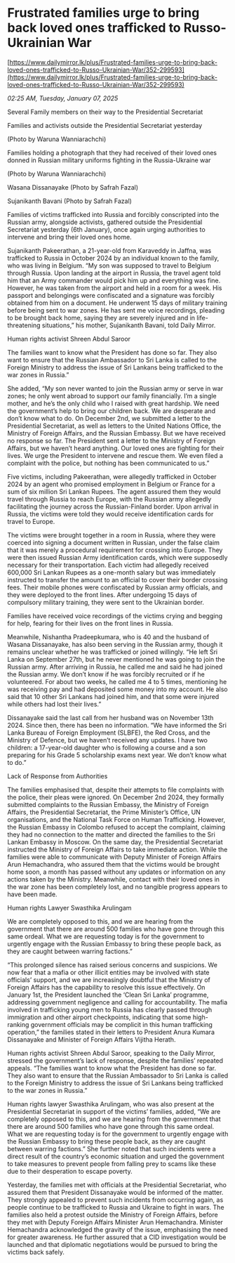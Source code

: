 # Frustrated families urge to bring back loved ones trafficked to Russo-Ukrainian War

[https://www.dailymirror.lk/plus/Frustrated-families-urge-to-bring-back-loved-ones-trafficked-to-Russo-Ukrainian-War/352-299593](https://www.dailymirror.lk/plus/Frustrated-families-urge-to-bring-back-loved-ones-trafficked-to-Russo-Ukrainian-War/352-299593)

*02:25 AM, Tuesday, January 07, 2025*

Several Family members on their way to the Presidential Secretariat

Families and activists outside the Presidential Secretariat yesterday

(Photo by Waruna Wanniarachchi)

Families holding a photograph that they had received of their loved ones donned in Russian military uniforms fighting in the Russia-Ukraine war

(Photo by Waruna Wanniarachchi)

Wasana Dissanayake (Photo by Safrah Fazal)

Sujanikanth Bavani (Photo by Safrah Fazal)

Families of victims trafficked into Russia and forcibly conscripted into the Russian army, alongside activists, gathered outside the Presidential Secretariat yesterday (6th January), once again urging authorities to intervene and bring their loved ones home.

Sujanikanth Pakeerathan, a 21-year-old from Karaveddy in Jaffna, was trafficked to Russia in October 2024 by an individual known to the family, who was living in Belgium. “My son was supposed to travel to Belgium through Russia. Upon landing at the airport in Russia, the travel agent told him that an Army commander would pick him up and everything was fine. However, he was taken from the airport and held in a room for a week. His passport and belongings were confiscated and a signature was forcibly obtained from him on a document. He underwent 15 days of military training before being sent to war zones. He has sent me voice recordings, pleading to be brought back home, saying they are severely injured and in life-threatening situations,” his mother, Sujanikanth Bavani, told Daily Mirror.

Human rights activist Shreen Abdul Saroor

The families want to know what the President has done so far. They also want to ensure that the Russian Ambassador to Sri Lanka is called to the Foreign Ministry to address the issue of Sri Lankans being trafficked to the war zones in Russia.”

She added, “My son never wanted to join the Russian army or serve in war zones; he only went abroad to support our family financially. I’m a single mother, and he’s the only child who I raised with great hardship. We need the government’s help to bring our children back. We are desperate and don’t know what to do. On December 2nd, we submitted a letter to the Presidential Secretariat, as well as letters to the United Nations Office, the Ministry of Foreign Affairs, and the Russian Embassy. But we have received no response so far. The President sent a letter to the Ministry of Foreign Affairs, but we haven’t heard anything. Our loved ones are fighting for their lives. We urge the President to intervene and rescue them. We even filed a complaint with the police, but nothing has been communicated to us.”

Five victims, including Pakeerathan, were allegedly trafficked in October 2024 by an agent who promised employment in Belgium or France for a sum of six million Sri Lankan Rupees. The agent assured them they would travel through Russia to reach Europe, with the Russian army allegedly facilitating the journey across the Russian-Finland border. Upon arrival in Russia, the victims were told they would receive identification cards for travel to Europe.

The victims were brought together in a room in Russia, where they were coerced into signing a document written in Russian, under the false claim that it was merely a procedural requirement for crossing into Europe. They were then issued Russian Army identification cards, which were supposedly necessary for their transportation. Each victim had allegedly received 600,000 Sri Lankan Rupees as a one-month salary but was immediately instructed to transfer the amount to an official to cover their border crossing fees. Their mobile phones were confiscated by Russian army officials, and they were deployed to the front lines. After undergoing 15 days of compulsory military training, they were sent to the Ukrainian border.

Families have received voice recordings of the victims crying and begging for help, fearing for their lives on the front lines in Russia.

Meanwhile, Nishantha Pradeepkumara, who is 40 and the husband of Wasana Dissanayake, has also been serving in the Russian army, though it remains unclear whether he was trafficked or joined willingly. “He left Sri Lanka on September 27th, but he never mentioned he was going to join the Russian army. After arriving in Russia, he called me and said he had joined the Russian army. We don’t know if he was forcibly recruited or if he volunteered. For about two weeks, he called me 4 to 5 times, mentioning he was receiving pay and had deposited some money into my account. He also said that 10 other Sri Lankans had joined him, and that some were injured while others had lost their lives.”

Dissanayake said the last call from her husband was on November 13th 2024. Since then, there has been no information. “We have informed the Sri Lanka Bureau of Foreign Employment (SLBFE), the Red Cross, and the Ministry of Defence, but we haven’t received any updates. I have two children: a 17-year-old daughter who is following a course and a son preparing for his Grade 5 scholarship exams next year. We don’t know what to do.”

Lack of Response from Authorities

The families emphasised that, despite their attempts to file complaints with the police, their pleas were ignored. On December 2nd 2024, they formally submitted complaints to the Russian Embassy, the Ministry of Foreign Affairs, the Presidential Secretariat, the Prime Minister’s Office, UN organisations, and the National Task Force on Human Trafficking. However, the Russian Embassy in Colombo refused to accept the complaint, claiming they had no connection to the matter and directed the families to the Sri Lankan Embassy in Moscow. On the same day, the Presidential Secretariat instructed the Ministry of Foreign Affairs to take immediate action. While the families were able to communicate with Deputy Minister of Foreign Affairs Arun Hemachandra, who assured them that the victims would be brought home soon, a month has passed without any updates or information on any actions taken by the Ministry. Meanwhile, contact with their loved ones in the war zone has been completely lost, and no tangible progress appears to have been made.

Human rights Lawyer Swasthika Arulingam

We are completely opposed to this, and we are hearing from the government that there are around 500 families who have gone through this same ordeal. What we are requesting today is for the government to urgently engage with the Russian Embassy to bring these people back, as they are caught between warring factions.”

“This prolonged silence has raised serious concerns and suspicions. We now fear that a mafia or other illicit entities may be involved with state officials’ support, and we are increasingly doubtful that the Ministry of Foreign Affairs has the capability to resolve this issue effectively. On January 1st, the President launched the ‘Clean Sri Lanka’ programme, addressing government negligence and calling for accountability. The mafia involved in trafficking young men to Russia has clearly passed through immigration and other airport checkpoints, indicating that some high-ranking government officials may be complicit in this human trafficking operation,” the families stated in their letters to President Anura Kumara Dissanayake and Minister of Foreign Affairs Vijitha Herath.

Human rights activist Shreen Abdul Saroor, speaking to the Daily Mirror, stressed the government’s lack of response, despite the families’ repeated appeals. “The families want to know what the President has done so far. They also want to ensure that the Russian Ambassador to Sri Lanka is called to the Foreign Ministry to address the issue of Sri Lankans being trafficked to the war zones in Russia.”

Human rights lawyer Swasthika Arulingam, who was also present at the Presidential Secretariat in support of the victims’ families, added, “We are completely opposed to this, and we are hearing from the government that there are around 500 families who have gone through this same ordeal. What we are requesting today is for the government to urgently engage with the Russian Embassy to bring these people back, as they are caught between warring factions.” She further noted that such incidents were a direct result of the country’s economic situation and urged the government to take measures to prevent people from falling prey to scams like these due to their desperation to escape poverty.

Yesterday, the families met with officials at the Presidential Secretariat, who assured them that President Dissanayake would be informed of the matter. They strongly appealed to prevent such incidents from occurring again, as people continue to be trafficked to Russia and Ukraine to fight in wars. The families also held a protest outside the Ministry of Foreign Affairs, before they met with Deputy Foreign Affairs Minister Arun Hemachandra. Minister Hemachandra acknowledged the gravity of the issue, emphasising the need for greater awareness. He further assured that a CID investigation would be launched and that diplomatic negotiations would be pursued to bring the victims back safely.

